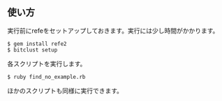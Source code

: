 ## 使い方

実行前にrefeをセットアップしておきます。実行には少し時間がかかります。

```
$ gem install refe2
$ bitclust setup
```

各スクリプトを実行します。

```
$ ruby find_no_example.rb
```

ほかのスクリプトも同様に実行できます。
